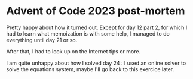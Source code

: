 # Advent of Code 2023 post-mortem

Pretty happy about how it turned out.
Except for day 12 part 2, for which I had to learn what memoization is with some help, I managed to do everything until day 21 or so.

After that, I had to look up on the Internet tips or more.

I am quite unhappy about how I solved day 24 : I used an online solver to solve the equations system, maybe I'll go back to this exercice later.
